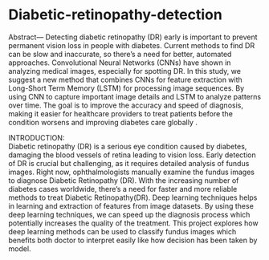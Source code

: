 # Diabetic-retinopathy-detection
Abstract— Detecting diabetic retinopathy (DR) early is important to prevent permanent vision loss in people with diabetes. Current methods to find DR can be slow and inaccurate, so there’s a need for better, automated approaches. Convolutional Neural Networks (CNNs) have shown in analyzing medical images, especially for spotting DR. In this study, we suggest a new method that combines CNNs for feature extraction with Long-Short Term Memory (LSTM) for processing image sequences. By using CNN to capture important image details and LSTM to analyze patterns over time. The goal is to improve the accuracy and speed of  diagnosis, making it easier for healthcare providers to treat patients before the condition worsens and improving diabetes care globally . 

INTRODUCTION:  
Diabetic retinopathy (DR) is a serious eye condition caused by diabetes, damaging the blood vessels of retina leading to vision loss.
Early detection of DR is crucial but challenging, as it requires detailed analysis of fundus images.
Right now, ophthalmologists manually examine the fundus images to diagnose  Diabetic Retinopathy (DR).
With the increasing number of  diabetes cases worldwide, there’s a  need for faster and more reliable methods to treat Diabetic Retinopathy(DR).
Deep learning techniques helps in learning and extraction of features from image datasets.
By using these deep learning techniques, we can speed up the diagnosis process which potentially increases the quality of the treatment.
This project explores how deep learning methods can be  used to classify fundus images which benefits both doctor to interpret easily like how decision has been taken by model.
